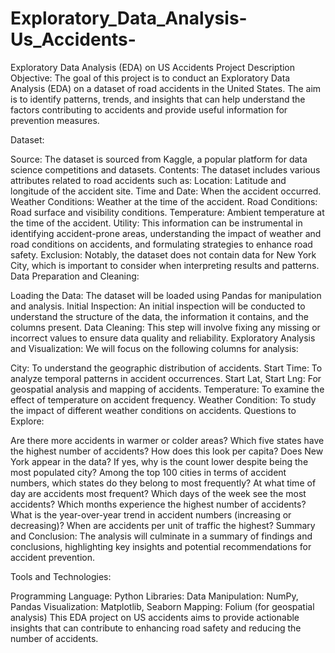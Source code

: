 # Exploratory_Data_Analysis-Us_Accidents-

Exploratory Data Analysis (EDA) on US Accidents
Project Description
Objective:
The goal of this project is to conduct an Exploratory Data Analysis (EDA) on a dataset of road accidents in the United States. The aim is to identify patterns, trends, and insights that can help understand the factors contributing to accidents and provide useful information for prevention measures.

Dataset:

Source: The dataset is sourced from Kaggle, a popular platform for data science competitions and datasets.
Contents: The dataset includes various attributes related to road accidents such as:
Location: Latitude and longitude of the accident site.
Time and Date: When the accident occurred.
Weather Conditions: Weather at the time of the accident.
Road Conditions: Road surface and visibility conditions.
Temperature: Ambient temperature at the time of the accident.
Utility: This information can be instrumental in identifying accident-prone areas, understanding the impact of weather and road conditions on accidents, and formulating strategies to enhance road safety.
Exclusion: Notably, the dataset does not contain data for New York City, which is important to consider when interpreting results and patterns.
Data Preparation and Cleaning:

Loading the Data: The dataset will be loaded using Pandas for manipulation and analysis.
Initial Inspection: An initial inspection will be conducted to understand the structure of the data, the information it contains, and the columns present.
Data Cleaning: This step will involve fixing any missing or incorrect values to ensure data quality and reliability.
Exploratory Analysis and Visualization:
We will focus on the following columns for analysis:

City: To understand the geographic distribution of accidents.
Start Time: To analyze temporal patterns in accident occurrences.
Start Lat, Start Lng: For geospatial analysis and mapping of accidents.
Temperature: To examine the effect of temperature on accident frequency.
Weather Condition: To study the impact of different weather conditions on accidents.
Questions to Explore:

Are there more accidents in warmer or colder areas?
Which five states have the highest number of accidents? How does this look per capita?
Does New York appear in the data? If yes, why is the count lower despite being the most populated city?
Among the top 100 cities in terms of accident numbers, which states do they belong to most frequently?
At what time of day are accidents most frequent?
Which days of the week see the most accidents?
Which months experience the highest number of accidents?
What is the year-over-year trend in accident numbers (increasing or decreasing)?
When are accidents per unit of traffic the highest?
Summary and Conclusion:
The analysis will culminate in a summary of findings and conclusions, highlighting key insights and potential recommendations for accident prevention.

Tools and Technologies:

Programming Language: Python
Libraries:
Data Manipulation: NumPy, Pandas
Visualization: Matplotlib, Seaborn
Mapping: Folium (for geospatial analysis)
This EDA project on US accidents aims to provide actionable insights that can contribute to enhancing road safety and reducing the number of accidents.







